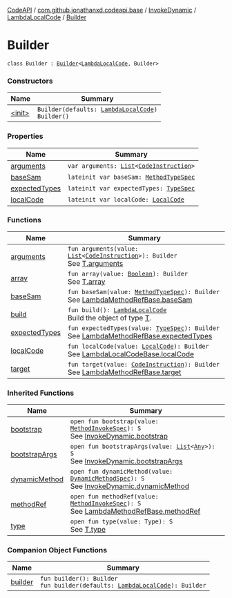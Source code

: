 [CodeAPI](../../../../index.md) / [com.github.jonathanxd.codeapi.base](../../../index.md) / [InvokeDynamic](../../index.md) / [LambdaLocalCode](../index.md) / [Builder](.)

# Builder

`class Builder : `[`Builder`](../../../-invoke-dynamic-base/-lambda-local-code-base/-builder/index.md)`<`[`LambdaLocalCode`](../index.md)`, Builder>`

### Constructors

| Name | Summary |
|---|---|
| [&lt;init&gt;](-init-.md) | `Builder(defaults: `[`LambdaLocalCode`](../index.md)`)`<br>`Builder()` |

### Properties

| Name | Summary |
|---|---|
| [arguments](arguments.md) | `var arguments: `[`List`](https://kotlinlang.org/api/latest/jvm/stdlib/kotlin.collections/-list/index.html)`<`[`CodeInstruction`](../../../../com.github.jonathanxd.codeapi/-code-instruction.md)`>` |
| [baseSam](base-sam.md) | `lateinit var baseSam: `[`MethodTypeSpec`](../../../../com.github.jonathanxd.codeapi.common/-method-type-spec/index.md) |
| [expectedTypes](expected-types.md) | `lateinit var expectedTypes: `[`TypeSpec`](../../../-type-spec/index.md) |
| [localCode](local-code.md) | `lateinit var localCode: `[`LocalCode`](../../../-local-code/index.md) |

### Functions

| Name | Summary |
|---|---|
| [arguments](arguments.md) | `fun arguments(value: `[`List`](https://kotlinlang.org/api/latest/jvm/stdlib/kotlin.collections/-list/index.html)`<`[`CodeInstruction`](../../../../com.github.jonathanxd.codeapi/-code-instruction.md)`>): Builder`<br>See [T.arguments](#) |
| [array](array.md) | `fun array(value: `[`Boolean`](https://kotlinlang.org/api/latest/jvm/stdlib/kotlin/-boolean/index.html)`): Builder`<br>See [T.array](#) |
| [baseSam](base-sam.md) | `fun baseSam(value: `[`MethodTypeSpec`](../../../../com.github.jonathanxd.codeapi.common/-method-type-spec/index.md)`): Builder`<br>See [LambdaMethodRefBase.baseSam](#) |
| [build](build.md) | `fun build(): `[`LambdaLocalCode`](../index.md)<br>Build the object of type [T](#). |
| [expectedTypes](expected-types.md) | `fun expectedTypes(value: `[`TypeSpec`](../../../-type-spec/index.md)`): Builder`<br>See [LambdaMethodRefBase.expectedTypes](#) |
| [localCode](local-code.md) | `fun localCode(value: `[`LocalCode`](../../../-local-code/index.md)`): Builder`<br>See [LambdaLocalCodeBase.localCode](#) |
| [target](target.md) | `fun target(value: `[`CodeInstruction`](../../../../com.github.jonathanxd.codeapi/-code-instruction.md)`): Builder`<br>See [LambdaMethodRefBase.target](#) |

### Inherited Functions

| Name | Summary |
|---|---|
| [bootstrap](../../../-invoke-dynamic-base/-lambda-local-code-base/-builder/bootstrap.md) | `open fun bootstrap(value: `[`MethodInvokeSpec`](../../../../com.github.jonathanxd.codeapi.common/-method-invoke-spec/index.md)`): S`<br>See [InvokeDynamic.bootstrap](../../bootstrap.md) |
| [bootstrapArgs](../../../-invoke-dynamic-base/-lambda-local-code-base/-builder/bootstrap-args.md) | `open fun bootstrapArgs(value: `[`List`](https://kotlinlang.org/api/latest/jvm/stdlib/kotlin.collections/-list/index.html)`<`[`Any`](https://kotlinlang.org/api/latest/jvm/stdlib/kotlin/-any/index.html)`>): S`<br>See [InvokeDynamic.bootstrapArgs](../../bootstrap-args.md) |
| [dynamicMethod](../../../-invoke-dynamic-base/-lambda-local-code-base/-builder/dynamic-method.md) | `open fun dynamicMethod(value: `[`DynamicMethodSpec`](../../../../com.github.jonathanxd.codeapi.common/-dynamic-method-spec/index.md)`): S`<br>See [InvokeDynamic.dynamicMethod](../../dynamic-method.md) |
| [methodRef](../../../-invoke-dynamic-base/-lambda-local-code-base/-builder/method-ref.md) | `open fun methodRef(value: `[`MethodInvokeSpec`](../../../../com.github.jonathanxd.codeapi.common/-method-invoke-spec/index.md)`): S`<br>See [LambdaMethodRefBase.methodRef](../../../-invoke-dynamic-base/-lambda-method-ref-base/method-ref.md) |
| [type](../../../-invoke-dynamic-base/-lambda-local-code-base/-builder/type.md) | `open fun type(value: Type): S`<br>See [T.type](../../../-invoke-dynamic-base/-lambda-local-code-base/-builder/type.md) |

### Companion Object Functions

| Name | Summary |
|---|---|
| [builder](builder.md) | `fun builder(): Builder`<br>`fun builder(defaults: `[`LambdaLocalCode`](../index.md)`): Builder` |
